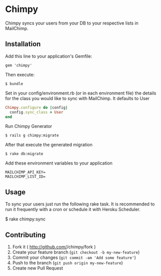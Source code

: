 # Chimpy

Chimpy syncs your users from your DB to your respective lists in MailChimp.

## Installation

Add this line to your application's Gemfile:

    gem 'chimpy'

Then execute:

    $ bundle

Set in your config/environment.rb (or in each environment file) the details for the class you would like to sync with MailChimp. It defaults to User

``` ruby
Chimpy.configure do |config|
  config.sync_class = User
end

```
Run Chimpy Generator

    $ rails g chimpy:migrate

After that execute the generated migration

    $ rake db:migrate

Add these environment variables to your application

    MAILCHIMP_API_KEY=
    MAILCHIMP_LIST_ID=

## Usage

To sync your users just run the following rake task. It is recommended to run it frequently with a cron or schedule it with Heroku Scheduler.

$ rake chimpy:sync

## Contributing

1. Fork it ( http://github.com/<my-github-username>/chimpy/fork )
2. Create your feature branch (`git checkout -b my-new-feature`)
3. Commit your changes (`git commit -am 'Add some feature'`)
4. Push to the branch (`git push origin my-new-feature`)
5. Create new Pull Request
